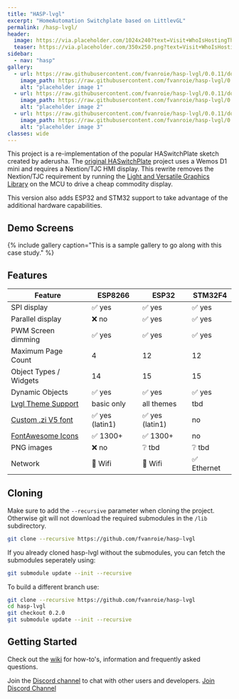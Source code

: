 ```yaml
---
title: "HASP-lvgl"
excerpt: "HomeAutomation Switchplate based on LittlevGL"
permalink: /hasp-lvgl/
header:
  image: https://via.placeholder.com/1024x240?text=Visit+WhoIsHostingThis.com+Buyers+Guide
  teaser: https://via.placeholder.com/350x250.png?text=Visit+WhoIsHostingThis.com+Buyers+Guide
sidebar:
  - nav: "hasp"
gallery:
  - url: https://raw.githubusercontent.com/fvanroie/hasp-lvgl/0.0.11/docs/img/sliders.png
    image_path: https://raw.githubusercontent.com/fvanroie/hasp-lvgl/0.0.11/docs/img/sliders.png
    alt: "placeholder image 1"
  - url: https://raw.githubusercontent.com/fvanroie/hasp-lvgl/0.0.11/docs/img/buttons.png
    image_path: https://raw.githubusercontent.com/fvanroie/hasp-lvgl/0.0.11/docs/img/buttons.png
    alt: "placeholder image 2"
  - url: https://raw.githubusercontent.com/fvanroie/hasp-lvgl/0.0.11/docs/img/mediaplayer.png
    image_path: https://raw.githubusercontent.com/fvanroie/hasp-lvgl/0.0.11/docs/img/mediaplayer.png
    alt: "placeholder image 3"
classes: wide
---
```


This project is a re-implementation of the popular HASwitchPlate sketch created by aderusha.
The [original HASwitchPlate][1] project uses a Wemos D1 mini and requires a Nextion/TJC HMI display.
This rewrite removes the Nextion/TJC requirement by running the [Light and Versatile Graphics Library][2]
on the MCU to drive a cheap commodity display.

This version also adds ESP32 and STM32 support to take advantage of the additional hardware capabilities.


## Demo Screens
{% include gallery caption="This is a sample gallery to go along with this case study." %}

## Features

| Feature                 | ESP8266 | ESP32   | STM32F4
|-------------------------|---------|---------|----------
| SPI display             | ✅ yes | ✅ yes | ✅ yes
| Parallel display        | ❌ no  | ✅ yes | ✅ yes
| PWM Screen dimming      | ✅ yes | ✅ yes | ✅ yes
| Maximum Page Count      | 4       | 12 | 12
| Object Types / Widgets  | 14      | 15 | 15
| Dynamic Objects         | ✅ yes | ✅ yes | ✅ yes
| [Lvgl Theme Support][3] | basic only | all themes | tbd
| [Custom .zi V5 font][4] | ✅ yes (latin1) | ✅ yes (latin1) | no
| [FontAwesome Icons][5]  | ✅ 1300+ | ✅ 1300+ | no
| PNG images              | ❌ no | ❔ tbd | ❔ tbd 
| Network                 | 📶 Wifi | 📶 Wifi | ✅ Ethernet

## Cloning

Make sure to add the `--recursive` parameter when cloning the project. Otherwise git will not download the required submodules in the `/lib` subdirectory.

```bash
git clone --recursive https://github.com/fvanroie/hasp-lvgl
```

If you already cloned hasp-lvgl without the submodules, you can fetch the submodules seperately using:

```bash
git submodule update --init --recursive
```

To build a different branch use:

```bash
git clone --recursive https://github.com/fvanroie/hasp-lvgl
cd hasp-lvgl
git checkout 0.2.0
git submodule update --init --recursive
```

## Getting Started

Check out the [wiki](https://github.com/fvanroie/hasp-lvgl/wiki) for how-to's, information and frequently asked questions.

Join the [Discord channel][6] to chat with other users and developers.
  <a href="https://discord.gg/VCWyuhF" class="btn btn--discord"><i class="fab fa-fw fa-discord" aria-hidden="true"></i><span> Join Discord Channel</span></a>


[1]: https://github.com/aderusha/HASwitchPlate
[2]: https://github.com/lvgl/lvgl
[3]: https://littlevgl.com/themes
[4]: https://github.com/fvanroie/HMI-Font-Pack/releases
[5]: https://fontawesome.com/cheatsheet/
[6]: https://discord.gg/VCWyuhF